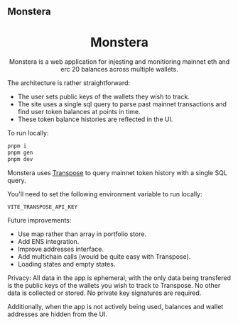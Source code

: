 ## Monstera

 <h1 align="center">Monstera</h1>

<p align="center">
Monstera is a web application for injesting and monitioring mainnet eth and erc 20 balances across multiple wallets. 
</p>

The architecture is rather straightforward:

- The user sets public keys of the wallets they wish to track.
- The site uses a single sql query to parse past mainnet transactions and find user token balances at points in time.
- These token balance histories are reflected in the UI.

To run locally:

```bash
pnpm i
pnpm gen
pnpm dev
```

Monstera uses [Transpose](http://transpose.io) to query mainnet token history with a single SQL query.

You'll need to set the following environment variable to run locally:

```
VITE_TRANSPOSE_API_KEY
```

Future improvements:

- Use map rather than array in portfolio store.
- Add ENS integration.
- Improve addresses interface.
- Add multichain calls (would be quite easy with Transpose).
- Loading states and empty states.

Privacy:
All data in the app is ephemeral, with the only data being transfered is the public keys of the wallets you wish to track to Transpose. No other data is collected or stored. No private key signatures are required.

Additionally, when the app is not actively being used, balances and wallet addresses are hidden from the UI.
